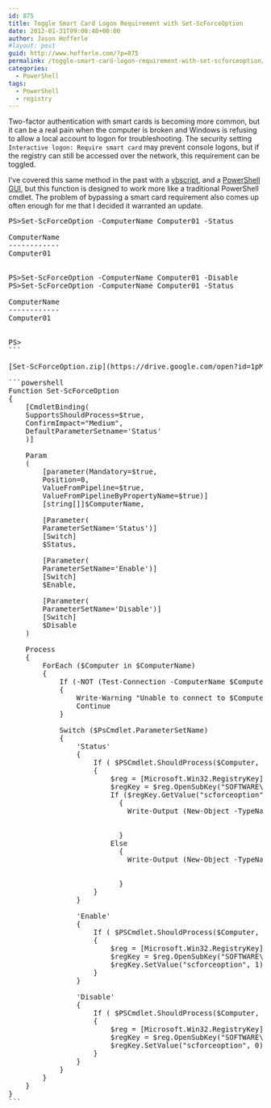 ```yaml
---
id: 875
title: Toggle Smart Card Logon Requirement with Set-ScForceOption
date: 2012-01-31T09:00:48+00:00
author: Jason Hofferle
#layout: post
guid: http://www.hofferle.com/?p=875
permalink: /toggle-smart-card-logon-requirement-with-set-scforceoption/
categories:
  - PowerShell
tags:
  - PowerShell
  - registry
---
```

Two-factor authentication with smart cards is becoming more common, but it can be a real pain when the computer is broken and Windows is refusing to allow a local account to logon for troubleshooting. The security setting `Interactive logon: Require smart card` may prevent console logons, but if the registry can still be accessed over the network, this requirement can be toggled.

I&#8217;ve covered this same method in the past with a <a href="http://www.hofferle.com/?p=321" title="Bypassing Smart Card Logon using Remote Registry" target="_blank">vbscript</a>, and a <a href="http://www.hofferle.com/?p=347" title="Bypass Smart Card Logon using Remote Registry in PowerShell" target="_blank">PowerShell GUI</a>, but this function is designed to work more like a traditional PowerShell cmdlet. The problem of bypassing a smart card requirement also comes up often enough for me that I decided it warranted an update.

<pre>PS>Set-ScForceOption -ComputerName Computer01 -Status

ComputerName                                                Status
------------                                                ------
Computer01                                                  Enabled


PS>Set-ScForceOption -ComputerName Computer01 -Disable
PS>Set-ScForceOption -ComputerName Computer01 -Status

ComputerName                                                Status
------------                                                ------
Computer01                                                  Disabled


PS>
```

[Set-ScForceOption.zip](https://drive.google.com/open?id=1pMWdKAUll1U5fNSUcCLdyvfcmUbfOmFq)

```powershell
Function Set-ScForceOption
{
    [CmdletBinding(
    SupportsShouldProcess=$true,
    ConfirmImpact="Medium",
    DefaultParameterSetname='Status'
    )]

    Param
    (
        [parameter(Mandatory=$true,
        Position=0,
        ValueFromPipeline=$true,
        ValueFromPipelineByPropertyName=$true)]
        [string[]]$ComputerName,

        [Parameter(
        ParameterSetName='Status')]
        [Switch]
        $Status,

        [Parameter(
        ParameterSetName='Enable')]
        [Switch]
        $Enable,
        
        [Parameter(
        ParameterSetName='Disable')]
        [Switch]
        $Disable
    )

    Process
    {
        ForEach ($Computer in $ComputerName)
        {
            If (-NOT (Test-Connection -ComputerName $Computer -Count 1 -Quiet) )
            {
                Write-Warning "Unable to connect to $Computer"
                Continue
            }
            
            Switch ($PsCmdlet.ParameterSetName)
            {
                'Status'
                {
                    If ( $PSCmdlet.ShouldProcess($Computer, "Get status of ScForceOption") )
                    {
                        $reg = [Microsoft.Win32.RegistryKey]::OpenRemoteBaseKey('LocalMachine', $Computer)
                        $regKey = $reg.OpenSubKey("SOFTWARE\\Microsoft\\Windows\\CurrentVersion\\policies\\system")
                        If ($regKey.GetValue("scforceoption") -eq 1)
                          {
                            Write-Output (New-Object -TypeName PSObject -Property @{
                                                                         ComputerName=$Computer
                                                                         Status='Enabled'})
                          }
                        Else
                          {
                            Write-Output (New-Object -TypeName PSObject -Property @{
                                                                         ComputerName=$Computer
                                                                         Status='Disabled'})
                          }
                    }
                }
                
                'Enable'
                {
                    If ( $PSCmdlet.ShouldProcess($Computer, "Enable ScForceOption") )
                    {
                        $reg = [Microsoft.Win32.RegistryKey]::OpenRemoteBaseKey('LocalMachine', $Computer)
                        $regKey = $reg.OpenSubKey("SOFTWARE\\Microsoft\\Windows\\CurrentVersion\\policies\\system", $true)
                        $regKey.SetValue("scforceoption", 1)
                    }
                }
                
                'Disable'
                {
                    If ( $PSCmdlet.ShouldProcess($Computer, "Disable ScForceOption") )
                    {
                        $reg = [Microsoft.Win32.RegistryKey]::OpenRemoteBaseKey('LocalMachine', $Computer)
                        $regKey = $reg.OpenSubKey("SOFTWARE\\Microsoft\\Windows\\CurrentVersion\\policies\\system", $true)
                        $regKey.SetValue("scforceoption", 0)
                    }
                }
            }
        }
    }
}
```